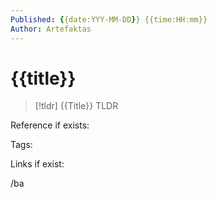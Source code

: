 ```yaml
---
Published: {{date:YYY-MM-DD}} {{time:HH:mm}}
Author: Artefaktas
---
```


# {{title}}


> [!tldr] {{Title}}
> TLDR


Reference if exists: 

Tags:

Links if exist: 

/ba